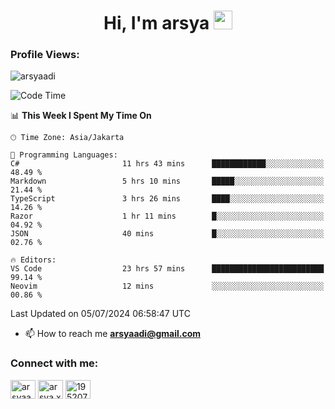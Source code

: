 <h1 align="center">Hi, I'm arsya 
  <img src="https://media.giphy.com/media/hvRJCLFzcasrR4ia7z/giphy.gif" width="30px"/>
</h1>

<p align="left"> <h3>Profile Views:</h3> <img src="https://komarev.com/ghpvc/?username=arsyaadi&label=Profile%20views&color=0e75b6&style=flat" alt="arsyaadi" /> </p>

<!--START_SECTION:waka-->
![Code Time](http://img.shields.io/badge/Code%20Time-2%2C877%20hrs%2038%20mins-blue)

📊 **This Week I Spent My Time On** 

```text
🕑︎ Time Zone: Asia/Jakarta

💬 Programming Languages: 
C#                       11 hrs 43 mins      ████████████░░░░░░░░░░░░░   48.49 % 
Markdown                 5 hrs 10 mins       █████░░░░░░░░░░░░░░░░░░░░   21.44 % 
TypeScript               3 hrs 26 mins       ████░░░░░░░░░░░░░░░░░░░░░   14.26 % 
Razor                    1 hr 11 mins        █░░░░░░░░░░░░░░░░░░░░░░░░   04.92 % 
JSON                     40 mins             █░░░░░░░░░░░░░░░░░░░░░░░░   02.76 % 

🔥 Editors: 
VS Code                  23 hrs 57 mins      █████████████████████████   99.14 % 
Neovim                   12 mins             ░░░░░░░░░░░░░░░░░░░░░░░░░   00.86 % 
```


 Last Updated on 05/07/2024 06:58:47 UTC
<!--END_SECTION:waka-->

- 📫 How to reach me **arsyaadi@gmail.com**


<h3 align="left">Connect with me:</h3>
<p align="left">
<a href="https://linkedin.com/in/arsyaadi" target="blank"><img align="center" src="https://raw.githubusercontent.com/rahuldkjain/github-profile-readme-generator/master/src/images/icons/Social/linked-in-alt.svg" alt="arsyaadi" height="30" width="40" /></a>
<a href="https://fb.com/arsya.xkz" target="blank"><img align="center" src="https://raw.githubusercontent.com/rahuldkjain/github-profile-readme-generator/master/src/images/icons/Social/facebook.svg" alt="arsya.xkz" height="30" width="40" /></a>
<a href="https://stackoverflow.com/users/19520749" target="blank"><img align="center" src="https://raw.githubusercontent.com/rahuldkjain/github-profile-readme-generator/master/src/images/icons/Social/stack-overflow.svg" alt="19520749" height="30" width="40" /></a>
</p>
